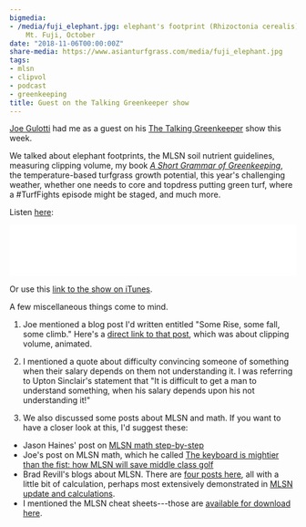 ```yaml
---
bigmedia:
- /media/fuji_elephant.jpg: elephant's footprint (Rhizoctonia cerealis) on noshiba near
    Mt. Fuji, October
date: "2018-11-06T00:00:00Z"
share-media: https://www.asianturfgrass.com/media/fuji_elephant.jpg
tags:
- mlsn
- clipvol
- podcast
- greenkeeping
title: Guest on the Talking Greenkeeper show
---
```


[Joe Gulotti](https://twitter.com/hardg43) had me as a guest on his [The Talking Greenkeeper](http://thetalkinggreenkeeper.libsyn.com/website/episode-6-micah-woods) show this week. 

We talked about elephant footprints, the MLSN soil nutrient guidelines, measuring clipping volume, my book [*A Short Grammar of Greenkeeping*](https://leanpub.com/short_grammar_of_greenkeeping), the temperature-based turfgrass growth potential, this year's challenging weather, whether one needs to core and topdress putting green turf, where a #TurfFights episode might be staged, and much more.

Listen [here](http://thetalkinggreenkeeper.libsyn.com/website/episode-6-micah-woods):

<iframe style="border: none" src="//html5-player.libsyn.com/embed/episode/id/7444295/height/90/theme/custom/autoplay/no/autonext/no/thumbnail/yes/preload/no/no_addthis/no/direction/forward/render-playlist/no/custom-color/000000/" height="90" width="100%" scrolling="no"  allowfullscreen webkitallowfullscreen mozallowfullscreen oallowfullscreen msallowfullscreen></iframe>

Or use this [link to the show on iTunes](https://itunes.apple.com/us/podcast/the-talking-greenkeeper/id1435947281?mt=2#episodeGuid=9a57de3fbe4448fb94e71d0572fc7783).

A few miscellaneous things come to mind. 

1. Joe mentioned a blog post I'd written entitled "Some Rise, some fall, some climb." Here's a [direct link to that post](https://www.asianturfgrass.com/2018-06-10-some-rise-some-fall-some-climb/), which was about clipping volume, animated.

2. I mentioned a quote about difficulty convincing someone of something when their salary depends on them not understanding it. I was referring to Upton Sinclair's statement that "It is difficult to get a man to understand something, when his salary depends upon his not understanding it!"

3. We also discussed some posts about MLSN and math. If you want to have a closer look at this, I'd suggest these:

* Jason Haines' post on [MLSN math step-by-step](http://www.turfhacker.com/2018/03/mlsn-math-step-by-step.html)
* Joe's post on MLSN math, which he called [The keyboard is mightier than the fist: how MLSN will save middle class golf](http://www.thewalkinggreenkeeper.com/2018/01/near-end-of-summer-last-season-john.html)
* Brad Revill's blogs about MLSN. There are [four posts here](https://www.bradrevillturf.com/goingagainstthegrain?category=MLSN), all with a little bit of calculation, perhaps most extensively demonstrated in [MLSN update and calculations](https://www.bradrevillturf.com/goingagainstthegrain/9/1/2017/mlsn-update-and-calculations).
* I mentioned the MLSN cheat sheets---those are [available for download here](https://www.asianturfgrass.com/2018-02-03-new-mlsn-cheat-sheet/).





